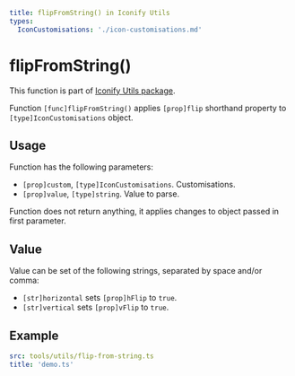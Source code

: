 ```yaml
title: flipFromString() in Iconify Utils
types:
  IconCustomisations: './icon-customisations.md'
```

# flipFromString()

This function is part of [Iconify Utils package](./index.md).

Function `[func]flipFromString()` applies `[prop]flip` shorthand property to `[type]IconCustomisations` object.

## Usage

Function has the following parameters:

- `[prop]custom`, `[type]IconCustomisations`. Customisations.
- `[prop]value`, `[type]string`. Value to parse.

Function does not return anything, it applies changes to object passed in first parameter.

## Value

Value can be set of the following strings, separated by space and/or comma:

- `[str]horizontal` sets `[prop]hFlip` to `true`.
- `[str]vertical` sets `[prop]vFlip` to `true`.

## Example

```yaml
src: tools/utils/flip-from-string.ts
title: 'demo.ts'
```
